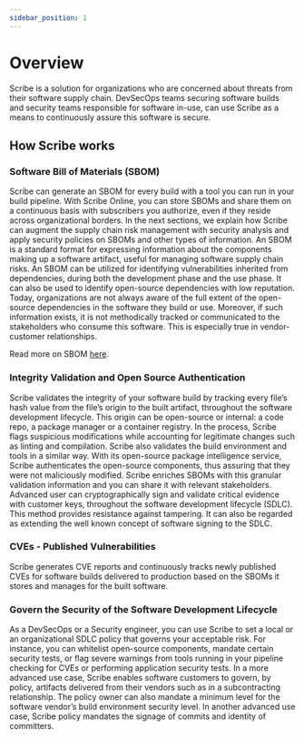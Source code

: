 ```yaml
---
sidebar_position: 1
---
```


# Overview

Scribe is a solution for organizations who are concerned about threats from their software supply chain. 
DevSecOps teams securing software builds and security teams responsible for software in-use, can use Scribe as a means to continuously assure this software is secure.

## How Scribe works

### Software Bill of Materials (SBOM)

Scribe can generate an SBOM for every build with a tool you can run in your build pipeline. With Scribe Online, you can store SBOMs and share them on a continuous basis with subscribers you authorize, even if they reside across organizational borders.
In the next sections, we explain how Scribe can augment the supply chain risk management with security analysis and apply security policies on SBOMs and other types of information.
An SBOM is a standard format for expressing information about the components making up a software artifact, useful for managing software supply chain risks. An SBOM can be utilized for identifying vulnerabilities inherited from dependencies, during both the development phase and the use phase. It can also be used to identify open-source dependencies with low reputation. Today, organizations are not always aware of the full extent of the open-source dependencies in the software they build or use. Moreover, if such information exists, it is not methodically tracked or communicated to the stakeholders who consume this software. This is especially true in vendor-customer relationships.

Read more on SBOM <a href='https://scribesecurity.com/sbom/'>here</a>.

### Integrity Validation and Open Source Authentication

Scribe validates the integrity of your software build by tracking every file’s hash value from the file’s origin to the built artifact, throughout the software development lifecycle. This origin can be open-source or internal: a code repo, a package manager or a container registry. In the process, Scribe flags suspicious modifications while accounting for legitimate changes such as linting and compilation. Scribe also validates the build environment and tools in a similar way. With its open-source package intelligence service, Scribe authenticates the open-source components, thus assuring that they were not maliciously modified. Scribe enriches SBOMs with this granular validation information and you can share it with relevant stakeholders.
Advanced user can cryptographically sign and validate critical evidence with customer keys, throughout the software development lifecycle (SDLC). This method provides resistance against tampering. It can also be regarded as extending the well known concept of software signing to the SDLC.

### CVEs - Published Vulnerabilities

Scribe generates CVE reports and continuously tracks newly published CVEs for software builds delivered to production based on the SBOMs it stores and manages for the built software.

### Govern the Security of the Software Development Lifecycle

As a DevSecOps or a Security engineer, you can use Scribe to set a local or an organizational SDLC policy that governs your acceptable risk. For instance, you can whitelist open-source components, mandate certain security tests, or flag severe warnings from tools running in your pipeline checking for CVEs or performing application security tests. 
In a more advanced use case, Scribe enables software customers to govern, by policy, artifacts delivered from their vendors such as in a subcontracting relationship. The policy owner can also mandate a minimum level for the software vendor’s build environment security level.
In another advanced use case, Scribe policy mandates the signage of commits and identity of committers.

